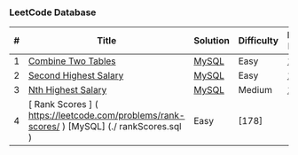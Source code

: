 ### LeetCode Database


| # | Title | Solution | Difficulty | Problem Number |
|---| ----- | -------- | ---------- | -------------- |
|1|[Combine Two Tables](https://leetcode.com/problems/combine-two-tables/)| [MySQL](./combineTwoTables.sql)|Easy| [175](https://leetcode.com/problems/combine-two-tables/)
|2|[Second Highest Salary](https://leetcode.com/problems/second-highest-salary/) |[MySQL](./secondHighest.sql)| Easy | [176](https://leetcode.com/problems/second-highest-salary/)
|3|[Nth Highest Salary](https://leetcode.com/problems/nth-highest-salary/)|[MySQL](./nthHighest.sql)| Medium | [177](https://leetcode.com/problems/nth-highest-salary/)
|4|	[	Rank Scores	]	(	https://leetcode.com/problems/rank-scores/	)	[MySQL]	(./	rankScores.sql	)	| Easy|	[178]